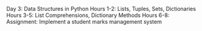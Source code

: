 Day 3: Data Structures in Python
Hours 1-2: Lists, Tuples, Sets, Dictionaries
Hours 3-5: List Comprehensions, Dictionary Methods
Hours 6-8: Assignment: Implement a student marks management system
